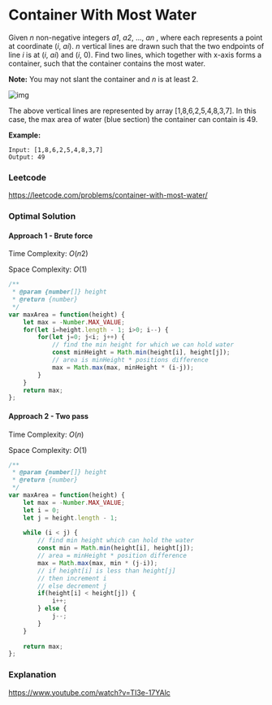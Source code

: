 # Container With Most Water

Given *n* non-negative integers *a1*, *a2*, ..., *an* , where each represents a point at coordinate (*i*, *ai*). *n* vertical lines are drawn such that the two endpoints of line *i* is at (*i*, *ai*) and (*i*, 0). Find two lines, which together with x-axis forms a container, such that the container contains the most water.

**Note:** You may not slant the container and *n* is at least 2.

 

![img](https://s3-lc-upload.s3.amazonaws.com/uploads/2018/07/17/question_11.jpg)

The above vertical lines are represented by array [1,8,6,2,5,4,8,3,7]. In this case, the max area of water (blue section) the container can contain is 49. 

 

**Example:**

```
Input: [1,8,6,2,5,4,8,3,7]
Output: 49
```



### Leetcode

https://leetcode.com/problems/container-with-most-water/



### Optimal Solution

#### Approach 1 - Brute force

Time Complexity: *O*(*n*2)

Space Complexity: *O*(1)

```js
/**
 * @param {number[]} height
 * @return {number}
 */
var maxArea = function(height) {
    let max = -Number.MAX_VALUE;
    for(let i=height.length - 1; i>0; i--) {
        for(let j=0; j<i; j++) {
          	// find the min height for which we can hold water
            const minHeight = Math.min(height[i], height[j]);
          	// area is minHeight * positions difference
            max = Math.max(max, minHeight * (i-j));
        }
    }
    return max;
};
```



#### Approach 2 - Two pass

Time Complexity: *O*(*n*)

Space Complexity: *O*(1)

```js
/**
 * @param {number[]} height
 * @return {number}
 */
var maxArea = function(height) {
    let max = -Number.MAX_VALUE;
    let i = 0;
    let j = height.length - 1;
    
    while (i < j) {
        // find min height which can hold the water
        const min = Math.min(height[i], height[j]);
        // area = minHeight * position difference
        max = Math.max(max, min * (j-i));
        // if height[i] is less than height[j]
        // then increment i
        // else decrement j
        if(height[i] < height[j]) {
            i++;
        } else {
            j--;
        }
    }
    
    return max;
};
```



### Explanation

https://www.youtube.com/watch?v=TI3e-17YAlc